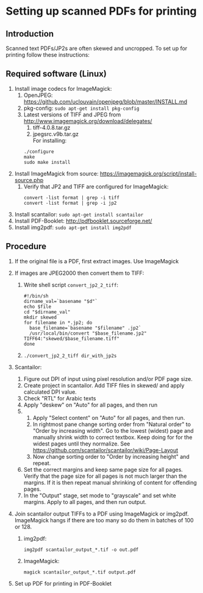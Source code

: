 # Setting up scanned PDFs for printing

## Introduction

Scanned text PDFs/JP2s are often skewed and uncropped. To set up for printing follow these instructions:

## Required software (Linux)

1. Install image codecs for ImageMagick:
   1. OpenJPEG: https://github.com/uclouvain/openjpeg/blob/master/INSTALL.md
   2. pkg-config: `sudo apt-get install pkg-config`
   3. Latest versions of TIFF and JPEG from http://www.imagemagick.org/download/delegates/
      1. tiff-4.0.8.tar.gz
      2. jpegsrc.v9b.tar.gz  
      For installing:
      ```
      ./configure
      make
      sudo make install
      ```
2. Install ImageMagick from source: https://imagemagick.org/script/install-source.php
   1. Verify that JP2 and TIFF are configured for ImageMagick:
      ```
      convert -list format | grep -i tiff
      convert -list format | grep -i jp2
      ```
3. Install scantailor: `sudo apt-get install scantailor`
4. Install PDF-Booklet: http://pdfbooklet.sourceforge.net/
5. Install img2pdf: `sudo apt-get install img2pdf`

## Procedure

1. If the original file is a PDF, first extract images. Use ImageMagick
2. If images are JPEG2000 then convert them to TIFF:
   1. Write shell script `convert_jp2_2_tiff`:
      ```
      #!/bin/sh
      dirname_val=`basename "$d"`
      echo $file
      cd "$dirname_val"
      mkdir skewed
      for filename in *.jp2; do
        base_filename=`basename "$filename" .jp2`
        /usr/local/bin/convert "$base_filename.jp2" TIFF64:"skewed/$base_filename.tiff"
      done
      ```
   2. `./convert_jp2_2_tiff dir_with_jp2s`
3. Scantailor:
   1. Figure out DPI of input using pixel resolution and/or PDF page size.
   2. Create project in scantailor. Add TIFF files in skewed/ and apply calculated DPI value.
   3. Check "RTL" for Arabic texts
   4. Apply "deskew" on "Auto" for all pages, and then run
   5. 1. Apply "Select content" on "Auto" for all pages, and then run.
      2. In rightmost pane change sorting order from "Natural order" to "Order by increasing width". Go to the lowest (widest) page and manually shrink width to correct textbox. Keep doing for for the widest pages until they normalize. See https://github.com/scantailor/scantailor/wiki/Page-Layout
      3. Now change sorting order to "Order by increasing height" and repeat.
   6. Set the correct margins and keep same page size for all pages. Verify that the page size for all pages is not much larger than the margins. If it is then repeat manual shrinking of content for offending pages.
   7. In the "Output" stage, set mode to "grayscale" and set white margins. Apply to all pages, and then run output.
4. Join scantailor output TIFFs to a PDF using ImageMagick or img2pdf. ImageMagick hangs if there are too many so do them in batches of 100 or 128.
   1. img2pdf:
      ```
      img2pdf scantailor_output_*.tif -o out.pdf
      ```
   2. ImageMagick:
      ```
      magick scantailor_output_*.tif output.pdf
      ```
   
5. Set up PDF for printing in PDF-Booklet



